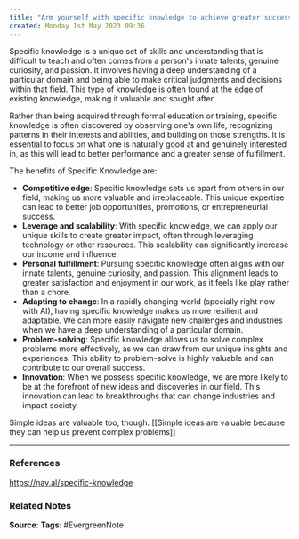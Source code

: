 ```yaml
---
title: "Arm yourself with specific knowledge to achieve greater success, impact, and fulfillment"
created: Monday 1st May 2023 09:36
---
```


Specific knowledge is a unique set of skills and understanding that is difficult to teach and often comes from a person's innate talents, genuine curiosity, and passion. It involves having a deep understanding of a particular domain and being able to make critical judgments and decisions within that field. This type of knowledge is often found at the edge of existing knowledge, making it valuable and sought after. 

Rather than being acquired through formal education or training, specific knowledge is often discovered by observing one's own life, recognizing patterns in their interests and abilities, and building on those strengths. It is essential to focus on what one is naturally good at and genuinely interested in, as this will lead to better performance and a greater sense of fulfillment.

The benefits of Specific Knowledge are:

- **Competitive edge**: Specific knowledge sets us apart from others in our field, making us more valuable and irreplaceable. This unique expertise can lead to better job opportunities, promotions, or entrepreneurial success.
- **Leverage and scalability**: With specific knowledge, we can apply our unique skills to create greater impact, often through leveraging technology or other resources. This scalability can significantly increase our income and influence.
- **Personal fulfillment**: Pursuing specific knowledge often aligns with our innate talents, genuine curiosity, and passion. This alignment leads to greater satisfaction and enjoyment in our work, as it feels like play rather than a chore.
- **Adapting to change**: In a rapidly changing world (specially right now with AI), having specific knowledge makes us more resilient and adaptable. We can more easily navigate new challenges and industries when we have a deep understanding of a particular domain.
- **Problem-solving**: Specific knowledge allows us to solve complex problems more effectively, as we can draw from our unique insights and experiences. This ability to problem-solve is highly valuable and can contribute to our overall success.
- **Innovation**: When we possess specific knowledge, we are more likely to be at the forefront of new ideas and discoveries in our field. This innovation can lead to breakthroughs that can change industries and impact society.

Simple ideas are valuable too, though. [[Simple ideas are valuable because they can help us prevent complex problems]]

---
### References
https://nav.al/specific-knowledge

### Related Notes
**Source**: 
**Tags**: #EvergreenNote

